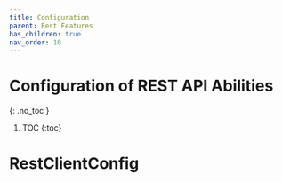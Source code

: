 ```yaml
---
title: Configuration
parent: Rest Features
has_children: true
nav_order: 10
---
```


# Configuration of REST API Abilities
{: .no_toc }

1. TOC
{:toc}

# RestClientConfig